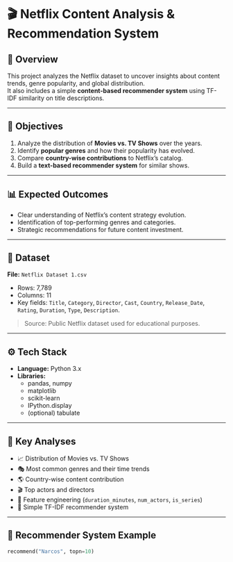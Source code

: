 # 🎬 Netflix Content Analysis & Recommendation System

## 📘 Overview
This project analyzes the Netflix dataset to uncover insights about content trends, genre popularity, and global distribution.  
It also includes a simple **content-based recommender system** using TF-IDF similarity on title descriptions.

---

## 🎯 Objectives
1. Analyze the distribution of **Movies vs. TV Shows** over the years.  
2. Identify **popular genres** and how their popularity has evolved.  
3. Compare **country-wise contributions** to Netflix’s catalog.  
4. Build a **text-based recommender system** for similar shows.

---

## 📊 Expected Outcomes
- Clear understanding of Netflix’s content strategy evolution.  
- Identification of top-performing genres and categories.  
- Strategic recommendations for future content investment.

---

## 🧩 Dataset
**File:** `Netflix Dataset 1.csv`  
- Rows: 7,789  
- Columns: 11  
- Key fields: `Title`, `Category`, `Director`, `Cast`, `Country`, `Release_Date`, `Rating`, `Duration`, `Type`, `Description`.

> Source: Public Netflix dataset used for educational purposes.

---

## ⚙️ Tech Stack
- **Language:** Python 3.x  
- **Libraries:**  
  - pandas, numpy  
  - matplotlib  
  - scikit-learn  
  - IPython.display  
  - (optional) tabulate

---

## 🧠 Key Analyses
- 📈 Distribution of Movies vs. TV Shows  
- 🎭 Most common genres and their time trends  
- 🌎 Country-wise content contribution  
- 🎬 Top actors and directors  
- 🧮 Feature engineering (`duration_minutes`, `num_actors`, `is_series`)  
- 🤖 Simple TF-IDF recommender system

---

## 🧮 Recommender System Example
```python
recommend("Narcos", topn=10)
